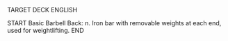 TARGET DECK
ENGLISH

START
Basic
Barbell
Back: n. Iron bar with removable weights at each end, used for weightlifting.
END
